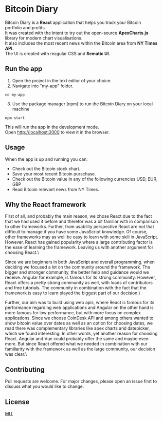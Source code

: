# Bitcoin Diary
Bitcoin Diary is a <strong>React</strong>  application that helps you track your Bitcoin portfolio and profits.\
It was created with the intent to try out the open-source <strong>ApexCharts.js</strong> library for modern chart visualisations.\
It also includes the most recent news within the Bitcoin area from <strong>NY Times API.</strong>\
The UI is created with reagular CSS and <strong>Sematic UI</strong>.

## Run the app
1. Open the project in the text editor of your choice.
2. Navigate into "my-app" folder.
  ```
  cd my-app
  ```
3. Use the package manager [npm] to run the Bitcoin Diary on your local machine
  ```
  npm start
  ```
  This will run the app in the development mode.\
  Open [http://localhost:3000](http://localhost:3000) to view it in the browser.

## Usage
When the app is up and running you can: 
- Check out the Bitcoin stock chart. 
- Save your most recent Bitcoin purschase.
- Check out the Bitcoin value in any of the following currencies USD, EUR, GBP 
- Read Bitcoin relevant news from NY Times.

## Why the React framework 

First of all, and probably the main reason, we chose React due to the fact that we had used it before and therefor was a bit familiar with in comparison to other frameworks. Further, from usability perspective React are not that difficult to manage if you have some JavaScript knowledge. Of course, other frameworks may as well be easy to learn with some skill in JavaScript. However, React has gained popularity where a large contributing factor is the ease of learning the framework. Leaving us with another argument for choosing React.\

Since we are beginners in both JavaScript and overall programming, when deciding we focused a lot on the community around the framework. The bigger and stronger community, the better help and guidance would we receive. Angular for example, is famous for its strong community. However, React offers a pretty strong community as well, with loads of contributors and free tutorials. The community in combination with the fact that the framework is easy to learn played the biggest part of our decision.\ 

Further, our aim was to build using web apis, where React is famous for its performance regarding web applications and Angular on the other hand is more famous for low performance, but with more focus on complex applications. Since we choose CoinDesk API and among others wanted to show bitcoin value over dates as well as an option for choosing dates, we read there was complementary libraries like apex charts and datepicker, which we found interesting. In other words, yet another reason for choosing React. Angular and Vue could probably offer the same and maybe even more. But since React offered what we needed in combination with our familiarity with the framework as well as the large community, our decision was clear.\


## Contributing
Pull requests are welcome. For major changes, please open an issue first to discuss what you would like to change.

## License
[MIT](https://choosealicense.com/licenses/mit/)

